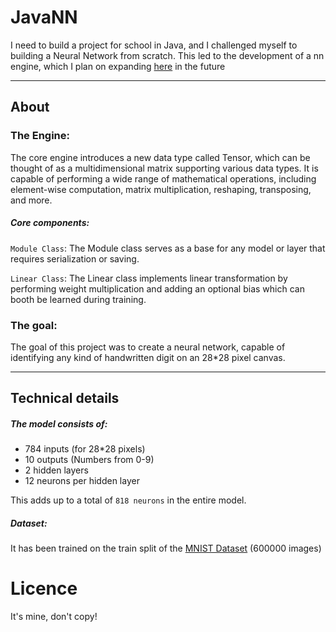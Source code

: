 # JavaNN

I need to build a project for school in Java, and I challenged myself to building a Neural Network from scratch. 
This led to the development of a nn engine, which I plan on expanding [here](https://github.com/c4vxl/jNN) in the future

---

## About
### The Engine:
The core engine introduces a new data type called Tensor, which can be thought of as a multidimensional matrix supporting various data types. It is capable of performing a wide range of mathematical operations, including element-wise computation, matrix multiplication, reshaping, transposing, and more.

##### Core components:
`Module Class`:
The Module class serves as a base for any model or layer that requires serialization or saving.

`Linear Class`:
The Linear class implements linear transformation by performing weight multiplication and adding an optional bias which can booth be learned during training.


### The goal:
The goal of this project was to create a neural network, capable of identifying any kind of handwritten digit on an 28*28 pixel canvas.

---

## Technical details
##### The model consists of:
- 784 inputs (for 28*28 pixels)
- 10 outputs (Numbers from 0-9)
- 2 hidden layers
- 12 neurons per hidden layer

This adds up to a total of `818 neurons` in the entire model.

##### Dataset:
It has been trained on the train split of the [MNIST Dataset](https://yann.lecun.com/exdb/mnist/) (600000 images) 

# Licence
It's mine, don't copy!
